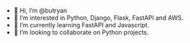 - 👋 Hi, I’m @butryan
- 👀 I’m interested in Python, Django, Flask, FastAPI and AWS.
- 🌱 I’m currently learning FastAPI and Javascript.
- 💞️ I’m looking to collaborate on Python projects.

<!---
butryan/butryan is a ✨ special ✨ repository because its `README.md` (this file) appears on your GitHub profile.
You can click the Preview link to take a look at your changes.
--->

